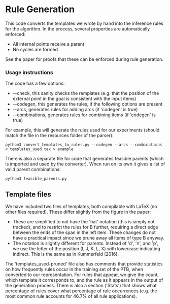 # Rule Generation

This code converts the templates we wrote by hand into the inference rules for the algorithm.
In the process, several properties are automatically enforced:

- All internal points receive a parent
- No cycles are formed

See the paper for proofs that these can be enforced during rule generation.

### Usage instructions

The code has a few options:

- --check, this sanity checks the remplates (e.g. that the position of the external point in the goal is consistent with the input items)
- --codegen, this generates the rules, if the following options are present
- --arcs, generates rules for adding arcs (if 'codegen' is true)
- --combinations, generates rules for combining items (if 'codegen' is true)

For example, this will generate the rules used for our experiments (should match the file in the resources folder of the parser):

```
python3 convert_templates_to_rules.py --codegen --arcs --combinations < templates_used.tex > example
```

There is also a separate file for code that generates feasible parents (which is imported and used by the converter).
When run on its own it gives a list of valid parent combinations:

```
python3 feasible_parents.py
```

## Template files
We have included two files of templates, both compilable with LaTeX (no other files required).
These differ slightly from the figure in the paper:

- These are simplified to not have the 'hat' notation (this is simply not tracked), and to restrict the rules for B further, requiring a direct edge between the ends of the span in the left item. These changes do not have a practical impact since we prune away all items of type B anyway.
- The notation is slightly different for parents. Instead of 'd', 'n', and 'p', we use the letter of the position (I, J, K, L, X) with lowercase indicating indirect. This is the same as in Kummerfeld (2016).

The 'templates_used-pruned' file also has comments that provide statistics on how frequently rules occur in the training set of the PTB, when converted to our representation.
For rules that appear, we give the count, which template it corresponds to, and the rule as it appears in the output of the generation process.
There is also a section ('Stats') that shows what percentage of rules cover what percentage of rule occurrences (e.g. the most common rule accounts for 46.7% of all rule applications).
